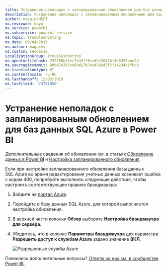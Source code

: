 ```yaml
---
title: Устранение неполадок с запланированным обновлением для баз данных SQL Azure
description: Устранение неполадок с запланированным обновлением для баз данных SQL Azure в Power BI
author: maggiesMSFT
ms.reviewer: kayu
ms.service: powerbi
ms.subservice: powerbi-service
ms.topic: troubleshooting
ms.date: 09/04/2019
ms.author: maggies
ms.custom: seodec18
LocalizationGroup: Troubleshooting
ms.openlocfilehash: 292f80b4fec7da9ff6ce42e3611bf4d6353bae2d
ms.sourcegitcommit: 90bd747b7c460d17b74cd386d3f5714234b1f6c9
ms.translationtype: HT
ms.contentlocale: ru-RU
ms.lasthandoff: 12/03/2019
ms.locfileid: "74791950"
---
```

# <a name="troubleshooting-scheduled-refresh-for-azure-sql-databases-in-power-bi"></a>Устранение неполадок с запланированным обновлением для баз данных SQL Azure в Power BI

Дополнительные сведения об обновлении см. в статьях [Обновление данных в Power BI](refresh-data.md) и [Настройка запланированного обновления](refresh-scheduled-refresh.md).

Если при настройке запланированного обновления базы данных SQL Azure во время редактирования учетных данных возникает ошибка с кодом 400, попробуйте выполнить следующие действия, чтобы настроить соответствующее правило брандмауэра:

1. Войдите на [портал Azure](https://portal.azure.com).

1. Перейдите в базу данных SQL Azure, для которой выполняется настройка обновления.

1. В верхней части колонки **Обзор** выберите **Настройка брандмауэра для сервера**.

1. Убедитесь, что в колонке **Параметры брандмауэра** для параметра **Разрешить доступ к службам Azure** задано значение **ВКЛ**.

    ![Разрешенные службы Azure](media/service-admin-troubleshooting-scheduled-refresh-azure-sql-databases/azurerefresh.png)  

Появились дополнительные вопросы? [Ответы на них см. в сообществе Power BI.](https://community.powerbi.com/)
